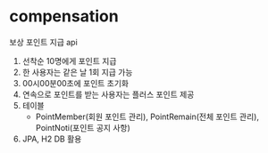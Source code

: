 # compensation
보상 포인트 지급 api
1. 선착순 10명에게 포인트 지급
2. 한 사용자는 같은 날 1회 지급 가능
3. 00시00분00초에 포인트 초기화
4. 연속으로 포인트를 받는 사용자는 플러스 포인트 제공
5. 테이블
   - PointMember(회원 포인트 관리), PointRemain(전체 포인트 관리), PointNoti(포인트 공지 사항)
6. JPA, H2 DB 활용
